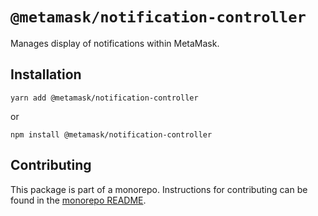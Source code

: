 # `@metamask/notification-controller`

Manages display of notifications within MetaMask.

## Installation

`yarn add @metamask/notification-controller`

or

`npm install @metamask/notification-controller`

## Contributing

This package is part of a monorepo. Instructions for contributing can be found in the [monorepo README](https://github.com/MetaMask/controllers#readme).
